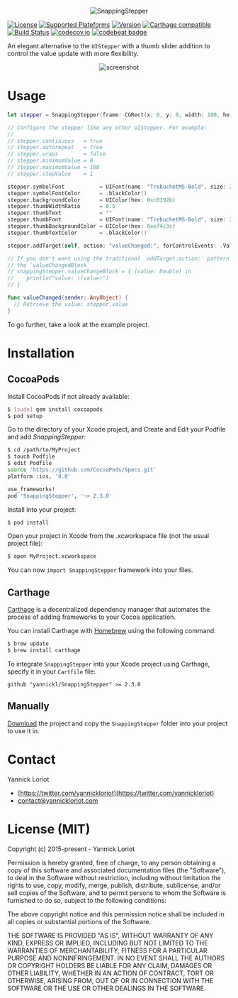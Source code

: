 <p align="center">
  <img src="http://yannickloriot.com/resources/snappingstepper-header.png" alt="SnappingStepper" />
</p>

[![License](https://cocoapod-badges.herokuapp.com/l/SnappingStepper/badge.svg)](http://cocoadocs.org/docsets/SnappingStepper/) [![Supported Plateforms](https://cocoapod-badges.herokuapp.com/p/SnappingStepper/badge.svg)](http://cocoadocs.org/docsets/SnappingStepper/) [![Version](https://cocoapod-badges.herokuapp.com/v/SnappingStepper/badge.svg)](http://cocoadocs.org/docsets/SnappingStepper/) [![Carthage compatible](https://img.shields.io/badge/Carthage-compatible-4BC51D.svg?style=flat)](https://github.com/Carthage/Carthage)
[![Build Status](https://travis-ci.org/yannickl/SnappingStepper.svg?branch=master)](https://travis-ci.org/yannickl/SnappingStepper) [![codecov.io](http://codecov.io/github/yannickl/SnappingStepper/coverage.svg?branch=master)](http://codecov.io/github/yannickl/SnappingStepper?branch=master) [![codebeat badge](https://codebeat.co/badges/da2160dc-b263-42e7-b65e-ae39dc41cda8)](https://codebeat.co/projects/github-com-yannickl-snappingstepper)

An elegant alternative to the `UIStepper` with a thumb slider addition to control the value update with more flexibility.

<p align="center">
  <img src="http://yannickloriot.com/resources/snappingstepper-demo.gif" alt="screenshot" />
</p>

# Usage

```swift
let stepper = SnappingStepper(frame: CGRect(x: 0, y: 0, width: 100, height: 40))

// Configure the stepper like any other UIStepper. For example:
//
// stepper.continuous   = true
// stepper.autorepeat   = true
// stepper.wraps        = false
// stepper.minimumValue = 0
// stepper.maximumValue = 100
// stepper.stepValue    = 1

stepper.symbolFont           = UIFont(name: "TrebuchetMS-Bold", size: 20)
stepper.symbolFontColor      = .blackColor()
stepper.backgroundColor      = UIColor(hex: 0xc0392b)
stepper.thumbWidthRatio      = 0.5
stepper.thumbText            = ""
stepper.thumbFont            = UIFont(name: "TrebuchetMS-Bold", size: 20)
stepper.thumbBackgroundColor = UIColor(hex: 0xe74c3c)
stepper.thumbTextColor       = .blackColor()

stepper.addTarget(self, action: "valueChanged:", forControlEvents: .ValueChanged)

// If you don't want using the traditional `addTarget:action:` pattern you can use
// the `valueChangedBlock`
// snappingStepper.valueChangeBlock = { (value: Double) in
//    println("value: \(value)")
// }

func valueChanged(sender: AnyObject) {
  // Retrieve the value: stepper.value
}
```

To go further, take a look at the example project.

# Installation

## CocoaPods

Install CocoaPods if not already available:

``` bash
$ [sudo] gem install cocoapods
$ pod setup
```
Go to the directory of your Xcode project, and Create and Edit your Podfile and add _SnappingStepper_:

``` bash
$ cd /path/to/MyProject
$ touch Podfile
$ edit Podfile
source 'https://github.com/CocoaPods/Specs.git'
platform :ios, '8.0'

use_frameworks!
pod 'SnappingStepper', '~> 2.3.0'
```

Install into your project:

``` bash
$ pod install
```

Open your project in Xcode from the .xcworkspace file (not the usual project file):

``` bash
$ open MyProject.xcworkspace
```

You can now `import SnappingStepper` framework into your files.

## Carthage

[Carthage](https://github.com/Carthage/Carthage) is a decentralized dependency manager that automates the process of adding frameworks to your Cocoa application.

You can install Carthage with [Homebrew](http://brew.sh/) using the following command:

```bash
$ brew update
$ brew install carthage
```

To integrate `SnappingStepper` into your Xcode project using Carthage, specify it in your `Cartfile` file:

```ogdl
github "yannickl/SnappingStepper" >= 2.3.0
```

## Manually

[Download](https://github.com/YannickL/SnappingStepper/archive/master.zip) the project and copy the `SnappingStepper` folder into your project to use it in.

# Contact

Yannick Loriot
 - [https://twitter.com/yannickloriot](https://twitter.com/yannickloriot)
 - [contact@yannickloriot.com](mailto:contact@yannickloriot.com)


# License (MIT)

Copyright (c) 2015-present - Yannick Loriot

Permission is hereby granted, free of charge, to any person obtaining a copy
of this software and associated documentation files (the "Software"), to deal
in the Software without restriction, including without limitation the rights
to use, copy, modify, merge, publish, distribute, sublicense, and/or sell
copies of the Software, and to permit persons to whom the Software is
furnished to do so, subject to the following conditions:

The above copyright notice and this permission notice shall be included in
all copies or substantial portions of the Software.

THE SOFTWARE IS PROVIDED "AS IS", WITHOUT WARRANTY OF ANY KIND, EXPRESS OR
IMPLIED, INCLUDING BUT NOT LIMITED TO THE WARRANTIES OF MERCHANTABILITY,
FITNESS FOR A PARTICULAR PURPOSE AND NONINFRINGEMENT. IN NO EVENT SHALL THE
AUTHORS OR COPYRIGHT HOLDERS BE LIABLE FOR ANY CLAIM, DAMAGES OR OTHER
LIABILITY, WHETHER IN AN ACTION OF CONTRACT, TORT OR OTHERWISE, ARISING FROM,
OUT OF OR IN CONNECTION WITH THE SOFTWARE OR THE USE OR OTHER DEALINGS IN
THE SOFTWARE.
